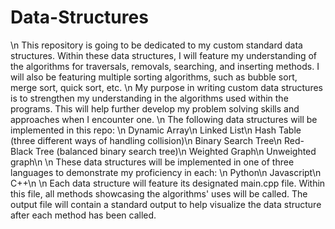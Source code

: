 # Data-Structures
\n
This repository is going to be dedicated to my custom standard data structures. Within these data structures, I will feature my understanding of the algorithms for traversals, removals, searching, and inserting methods. I will also be featuring multiple sorting algorithms, such as bubble sort, merge sort, quick sort, etc. 
  \n
My purpose in writing custom data structures is to strengthen my understanding in the algorithms used within the programs. This will help further develop my problem solving skills and approaches when I encounter one. 
\n
The following data structures will be implemented in this repo:
\n
Dynamic Array\n
Linked List\n
Hash Table (three different ways of handling collision)\n
Binary Search Tree\n
Red-Black Tree (balanced binary search tree)\n
Weighted Graph\n
Unweighted graph\n
\n
These data structures will be implemented in one of three languages to demonstrate my proficiency in each:
\n
Python\n
Javascript\n
C++\n
\n
Each data structure will feature its designated main.cpp file. Within this file, all methods showcasing the algorithms' uses will be called. The output file will contain a standard output to help visualize the data structure after each method has been called. 
